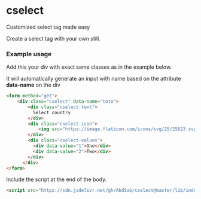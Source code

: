 # cselect
Customized select tag made easy

Create a select tag with your own still.

### Example usage
Add this your div with exact same classes as in the example below.

It will automatically generate an input with name based on the attribute **data-name** on the div
```html
<form method="get">
    <div class="cselect" data-name="toto">
        <div class="cselect-text">
          Select country
        </div>
        <div class="cselect-icon">
            <img src="https://image.flaticon.com/icons/svg/25/25623.svg" />
        </div>
        <div class="cselect-values">
          <div data-value="1">One</div>
          <div data-value="2">Two</div>
        </div>
      </div>
</form>
```

Include the script at the end of the body.
```html
<script src="https://cdn.jsdelivr.net/gh/AbdSab/cselect@master/lib/index.js"></script>
```

